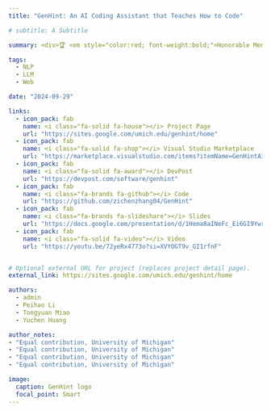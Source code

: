 ```yaml
---
title: "GenHint: An AI Coding Assistant that Teaches How to Code"

# subtitle: A Subtitle

summary: <div>🏆 <em style="color:red; font-weight:bold;">Honorable Mention Best Developer Tool</em> 🏆. <em>MHacks 17, 2024</em></div><div><p style="color:gray;"><b>Zichen Zhang</b>*, Peihao Li*, Tongyuan Miao*, Yuchen Huang*.<br></p></div>Unlike conventional AI coding assistants like GitHub Copilot, GenHint does not give you codes directly. Instead, it generates code templates with "TODO" comments and explains each subproblem for you. It's powered by Llama 3 70B hosted on Groq. Published as a VS Code Extension and easy to download, it will be a great companion for your coding workflow.

tags:
  - NLP
  - LLM
  - Web

date: "2024-09-29"

links:
  - icon_pack: fab
    name: <i class="fa-solid fa-house"></i> Project Page
    url: "https://sites.google.com/umich.edu/genhint/home"
  - icon_pack: fab
    name: <i class="fa-solid fa-shop"></i> Visual Studio Marketplace
    url: "https://marketplace.visualstudio.com/items?itemName=GenHintAI.genhint"
  - icon_pack: fab
    name: <i class="fa-solid fa-award"></i> DevPost
    url: "https://devpost.com/software/genhint"
  - icon_pack: fab
    name: <i class="fa-brands fa-github"></i> Code
    url: "https://github.com/zichenzhang04/GenHint"
  - icon_pack: fab
    name: <i class="fa-brands fa-slideshare"></i> Slides
    url: "https://docs.google.com/presentation/d/1Hema8aINeFc_Ei6GI9Ywr5kVhC1Pzar6dIe9H8K3xzc/edit?usp=sharing"
  - icon_pack: fab
    name: <i class="fa-solid fa-video"></i> Video
    url: "https://youtu.be/72yeRx4773o?si=XVYOGT9v_GI1rfnF"


# Optional external URL for project (replaces project detail page).
external_link: https://sites.google.com/umich.edu/genhint/home

authors:
  - admin
  - Peihao Li
  - Tongyuan Miao
  - Yuchen Huang

author_notes:
- "Equal contribution, University of Michigan"
- "Equal contribution, University of Michigan"
- "Equal contribution, University of Michigan"
- "Equal contribution, University of Michigan"

image:
  caption: GenHint logo
  focal_point: Smart
---
```

